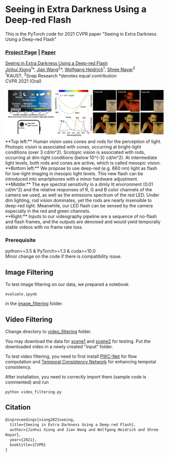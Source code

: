 # Seeing in Extra Darkness Using a Deep-red Flash
This is the PyTorch code for 2021 CVPR paper "Seeing in Extra Darkness Using a Deep-red Flash"
### [Project Page](https://vccimaging.org/Publications/Xiong2021Seeing/) | [Paper](https://vccimaging.org/Publications/Xiong2021Seeing/Xiong2021Seeing.pdf)

[Seeing in Extra Darkness Using a Deep-red Flash](https://vccimaging.org/Publications/Xiong2021Seeing/Xiong2021Seeing.pdf)  
 [Jinhui Xiong](https://jhxiong.github.io/)<sup>1</sup>\*,
 [Jian Wang](https://jianwang-cmu.github.io/)<sup>2</sup>\*,
 [Wolfgang Heidrich](https://vccimaging.org/People/heidriw/bio)<sup>1</sup>,
 [Shree Nayar](http://www.cs.columbia.edu/~nayar/)<sup>2</sup> <br>
 <sup>1</sup>KAUST, <sup>2</sup>Snap Research
  \*denotes equal contribution  
CVPR 2021 (Oral)

<img src='img/teaser.jpg'>
**Top left:** Human vision uses cones and rods for the perception of light. Photopic vision is associated with cones, occurring at bright-light conditions (over 3 cd/m^2). Scotopic vision is associated with rods, occurring at dim-light conditions (below 10^{-3} cd/m^2). At intermediate light levels, both rods and cones are active, which is called mesopic vision. <br>
**Bottom left:** We propose to use deep-red (e.g. 660 nm) light as flash for low-light imaging in mesopic light levels. This new flash can be introduced into smartphones with a minor hardware adjustment. <br>
**Middle:** The eye spectral sensitivity in a dimly lit environment (0.01 cd/m^2) and the relative responses of R, G and B color channels of the camera we used, as well as the emissions spectrum of the red LED. Under dim lighting, rod vision dominates, yet the rods are nearly insensible to deep-red light. Meanwhile, our LED flash can be sensed by the camera especially in the red and green channels. <br>
**Right:** Inputs to our videography pipeline are a sequence of no-flash and flash frames, and the outputs are denoised and would yield temporally stable videos with no frame rate loss.

### Prerequisite
python>=3.5 & PyTorch>=1.3 & cuda>=10.0 <br>
Minor change on the code if there is compatibility issue.

## Image Filtering
To test image filtering on our data, we prepared a notebook
```
evaluate.ipynb
```
in the [image_filtering](https://github.com/vccimaging/Deep-Red-Flash/tree/main/image_filtering) folder.

## Video Filtering
Change directory to [video_filtering](https://github.com/vccimaging/Deep-Red-Flash/tree/main/video_filtering) folder.

You may download the data for [scene1](https://drive.google.com/uc?export=download&id=1_e2z7lqQY_FAVdgrVLLkaBjv6h7kCdE2) and [scene2](https://drive.google.com/uc?export=download&id=1R34WB0lplmCSHWQbvKY6sW3NDAS3g6Bn) for testing. Put the downloaded video in a newly created "input" folder.

To test video filtering, you need to first install [PWC-Net](https://github.com/NVlabs/PWC-Net/tree/master/PyTorch) for flow computation and [Temporal Consistency Network](https://github.com/phoenix104104/fast_blind_video_consistency) for enhancing tempotal consistency.

After installation, you need to correctly import them (sample code is commented) and run
```
python video_filtering.py
```
## Citation
```
@inproceedings{xiong2021seeing,
  title={Seeing in Extra Darkness Using a Deep-red Flash},
  author={Jinhui Xiong and Jian Wang and Wolfgang Heidrich and Shree Nayar},
  year={2021},
  booktitle={CVPR}
}
```
